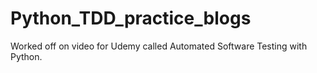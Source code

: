 # Python_TDD_practice_blogs

Worked off on video for Udemy called Automated Software Testing with Python.
